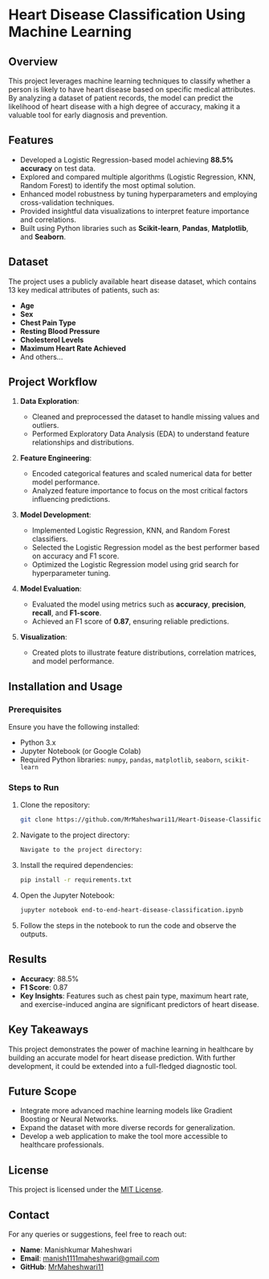 # Heart Disease Classification Using Machine Learning

## Overview

This project leverages machine learning techniques to classify whether a person is likely to have heart disease based on specific medical attributes. By analyzing a dataset of patient records, the model can predict the likelihood of heart disease with a high degree of accuracy, making it a valuable tool for early diagnosis and prevention.

## Features
- Developed a Logistic Regression-based model achieving **88.5% accuracy** on test data.
- Explored and compared multiple algorithms (Logistic Regression, KNN, Random Forest) to identify the most optimal solution.
- Enhanced model robustness by tuning hyperparameters and employing cross-validation techniques.
- Provided insightful data visualizations to interpret feature importance and correlations.
- Built using Python libraries such as **Scikit-learn**, **Pandas**, **Matplotlib**, and **Seaborn**.

## Dataset
The project uses a publicly available heart disease dataset, which contains 13 key medical attributes of patients, such as:
- **Age**
- **Sex**
- **Chest Pain Type**
- **Resting Blood Pressure**
- **Cholesterol Levels**
- **Maximum Heart Rate Achieved**
- And others...

## Project Workflow
1. **Data Exploration**:
   - Cleaned and preprocessed the dataset to handle missing values and outliers.
   - Performed Exploratory Data Analysis (EDA) to understand feature relationships and distributions.

2. **Feature Engineering**:
   - Encoded categorical features and scaled numerical data for better model performance.
   - Analyzed feature importance to focus on the most critical factors influencing predictions.

3. **Model Development**:
   - Implemented Logistic Regression, KNN, and Random Forest classifiers.
   - Selected the Logistic Regression model as the best performer based on accuracy and F1 score.
   - Optimized the Logistic Regression model using grid search for hyperparameter tuning.

4. **Model Evaluation**:
   - Evaluated the model using metrics such as **accuracy**, **precision**, **recall**, and **F1-score**.
   - Achieved an F1 score of **0.87**, ensuring reliable predictions.

5. **Visualization**:
   - Created plots to illustrate feature distributions, correlation matrices, and model performance.

## Installation and Usage
### Prerequisites
Ensure you have the following installed:
- Python 3.x
- Jupyter Notebook (or Google Colab)
- Required Python libraries: `numpy`, `pandas`, `matplotlib`, `seaborn`, `scikit-learn`

### Steps to Run
1. Clone the repository:
   ```bash
   git clone https://github.com/MrMaheshwari11/Heart-Disease-Classification.git

2. Navigate to the project directory:
   ```bash
   Navigate to the project directory:
   
3. Install the required dependencies:
   ```bash
   pip install -r requirements.txt

4. Open the Jupyter Notebook:
   ```bash
   jupyter notebook end-to-end-heart-disease-classification.ipynb

5. Follow the steps in the notebook to run the code and observe the outputs.

## Results
- **Accuracy**: 88.5%
- **F1 Score**: 0.87
- **Key Insights**: Features such as chest pain type, maximum heart rate, and exercise-induced angina are significant predictors of heart disease.

## Key Takeaways
This project demonstrates the power of machine learning in healthcare by building an accurate model for heart disease prediction. With further development, it could be extended into a full-fledged diagnostic tool.

## Future Scope
- Integrate more advanced machine learning models like Gradient Boosting or Neural Networks.
- Expand the dataset with more diverse records for generalization.
- Develop a web application to make the tool more accessible to healthcare professionals.

## License
This project is licensed under the [MIT License](LICENSE).

## Contact
For any queries or suggestions, feel free to reach out:
- **Name**: Manishkumar Maheshwari  
- **Email**: [manish1111maheshwari@gmail.com](mailto:manish1111maheshwari@gmail.com)  
- **GitHub**: [MrMaheshwari11](https://github.com/MrMaheshwari11)


